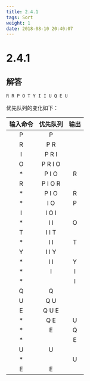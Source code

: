```yaml
---
title: 2.4.1
tags: Sort
weight: 1
date: 2018-08-10 20:40:07
---
```


# 2.4.1


## 解答

```
R R P O T Y I I U Q E U
```

优先队列的变化如下：

| 输入命令 | 优先队列 | 输出 |
| :------: | :------: | :--: |
|    P     |    P     |      |
|    R     |   P R    |      |
|    I     |  P R I   |      |
|    O     | P R I O  |      |
|    *     |  P I O   |  R   |
|    R     | P I O R  |      |
|    *     |  P I O   |  R   |
|    *     |   I O    |  P   |
|    I     |  I O I   |      |
|    *     |   I I    |  O   |
|    T     |  I I T   |      |
|    *     |   I I    |  T   |
|    Y     |  I I Y   |      |
|    *     |   I I    |  Y   |
|    *     |    I     |  I   |
|    *     |          |  I   |
|    Q     |    Q     |      |
|    U     |   Q U    |      |
|    E     |  Q U E   |      |
|    *     |   Q E    |  U   |
|    *     |    E     |  Q   |
|    *     |          |  E   |
|    U     |    U     |      |
|    *     |          |  U   |
|    E     |    E     |      |
